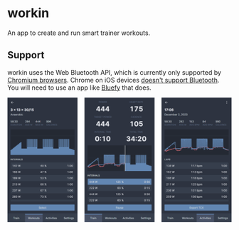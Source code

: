# workin
An app to create and run smart trainer workouts.

## Support
workin uses the Web Bluetooth API, which is currently only supported by [Chromium browsers](https://developer.mozilla.org/en-US/docs/Web/API/Web_Bluetooth_API#browser_compatibility). Chrome on iOS devices [doesn't support Bluetooth](https://support.google.com/chrome/answer/6362090?hl=en&co=GENIE.Platform%3DiOS). You will need to use an app like [Bluefy](https://apps.apple.com/us/app/bluefy-web-ble-browser/id1492822055) that does.

![screenshots](docs/screenshots.png)
